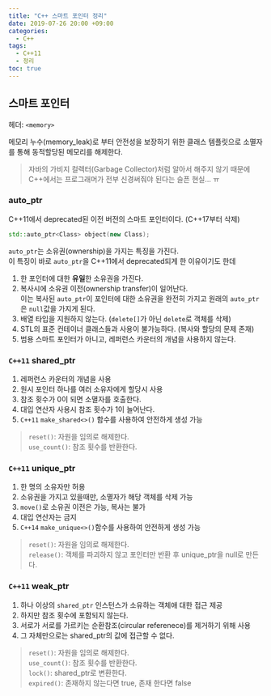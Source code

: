 ```yaml
---
title: "C++ 스마트 포인터 정리"
date: 2019-07-26 20:00 +09:00
categories:
  - C++
tags:
  - C++11
  - 정리
toc: true
---
```


## 스마트 포인터

헤더: `<memory>`

메모리 누수(memory_leak)로 부터 안전성을 보장하기 위한 클래스 템플릿으로 소멸자를 통해 동적할당된 메모리를 해제한다. 

> 자바의 가비지 컬렉터(Garbage Collector)처럼 알아서 해주지 않기 때문에  
> C++에서는 프로그래머가 전부 신경써줘야 된다는 슬픈 현실... ㅠ

### auto_ptr

C++11에서 deprecated된 이전 버전의 스마트 포인터이다. (C++17부터 삭제)

```c++
std::auto_ptr<Class> object(new Class);
```

`auto_ptr`는 소유권(ownership)을 가지는 특징을 가진다.  
이 특징이 바로 `auto_ptr`을 C++11에서 deprecated되게 한 이유이기도 한데

1. 한 포인터에 대한 **유일**한 소유권을 가진다.
2. 복사시에 소유권 이전(ownership transfer)이 일어난다.  
   이는 복사된 `auto_ptr`이 포인터에 대한 소유권을 완전히 가지고 원래의 `auto_ptr`은 `null`값을 가지게 된다.
3. 배열 타입을 지원하지 않는다. (`delete[]`가 아닌 `delete`로 객체를 삭제)
4. STL의 표준 컨테이너 클래스들과 사용이 불가능하다. (복사와 할당의 문제 존재)
5. 범용 스마트 포인터가 아니고, 레퍼런스 카운터의 개념을 사용하지 않는다.

### `C++11` shared_ptr

1. 레퍼런스 카운터의 개념을 사용
2. 원시 포인터 하나를 여러 소유자에게 할당시 사용
3. 참조 횟수가 0이 되면 소멸자를 호출한다.
4. 대입 연산자 사용시 참조 횟수가 1이 늘어난다.
5. `C++11` `make_shared<>()` 함수를 사용하여 안전하게 생성 가능

> `reset()`: 자원을 임의로 해제한다.  
>`use_count()`: 참조 횟수를 반환한다.

### `C++11` unique_ptr

1. 한 명의 소유자만 허용
2. 소유권을 가지고 있을때만, 소멸자가 해당 객체를 삭제 가능
3. `move()`로 소유권 이전은 가능, 복사는 불가
4. 대입 연산자는 금지
5. `C++14` `make_unique<>()`함수를 사용하여 안전하게 생성 가능

> `reset()`: 자원을 임의로 해제한다.  
> `release()`: 객체를 파괴하지 않고 포인터만 반환 후 unique_ptr을 null로 만든다.

### `C++11` weak_ptr

1. 하나 이상의 `shared_ptr` 인스턴스가 소유하는 객체애 대한 접근 제공
2. 하지만 참조 횟수에 포함되지 않는다.
3. 서로가 서로를 가르키는 순환참조(circular referenece)를 제거하기 위해 사용
4. 그 자체만으로는 shared_ptr의 값에 접근할 수 없다.

> `reset()`: 자원을 임의로 해제한다.  
> `use_count()`: 참조 횟수를 반환한다.  
> `lock()`: shared_ptr로 변환한다.  
> `expired()`: 존재하지 않는다면 true, 존재 한다면 false